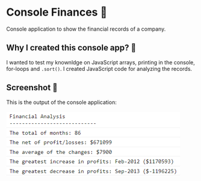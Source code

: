# Console Finances 🏦
Console application to show the financial records of a company.

## Why I created this console app? 🤔
I wanted to test my knownldge on JavaScript arrays, printing in the console, for-loops and ```.sort()```. I created JavaScript code for analyzing the records.

## Screenshot 📸
This is the output of the console application: <br><br>
![image of the output of the console application](screenshot.png)
